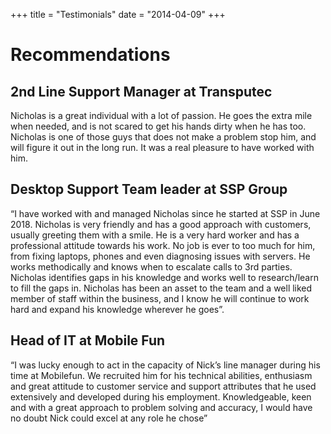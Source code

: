 +++
title = "Testimonials"
date = "2014-04-09"
+++

# Recommendations #

## 2nd Line Support Manager at Transputec ## 

Nicholas is a great individual with a lot of passion. He goes the extra mile when needed, and is not scared to get his hands dirty when he has too. Nicholas is one of those guys that does not make a problem stop him, and will figure it out in the long run. It was a real pleasure to have worked with him.
## Desktop Support Team leader at SSP Group ##

“I have worked with and managed Nicholas since he started at SSP in June 2018. Nicholas is very friendly and has a good approach with customers, usually greeting them with a smile. He is a very hard worker and has a professional attitude towards his work. No job is ever to too much for him, from fixing laptops, phones and even diagnosing issues with servers. He works methodically and knows when to escalate calls to 3rd parties. Nicholas identifies gaps in his knowledge and works well to research/learn to fill the gaps in. Nicholas has been an asset to the team and a well liked member of staff within the business, and I know he will continue to work hard and expand his knowledge wherever he goes”.

## Head of IT at Mobile Fun ##

“I was lucky enough to act in the capacity of Nick’s line manager during his time at Mobilefun. We recruited him for his technical abilities, enthusiasm and great attitude to customer service and support attributes that he used extensively and developed during his employment. Knowledgeable, keen and with a great approach to problem solving and accuracy, I would have no doubt Nick could excel at any role he chose”